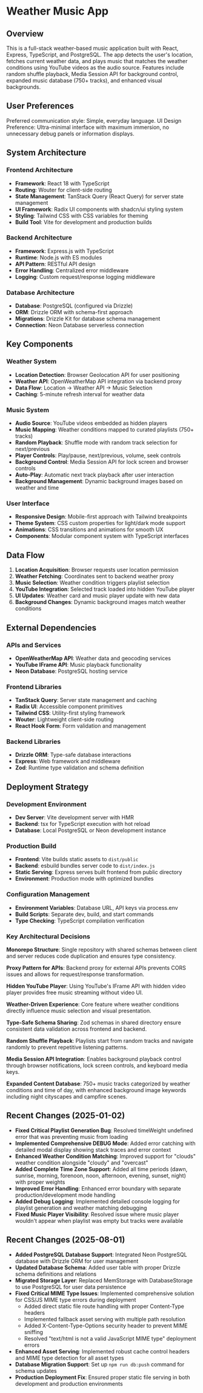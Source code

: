 # Weather Music App

## Overview

This is a full-stack weather-based music application built with React, Express, TypeScript, and PostgreSQL. The app detects the user's location, fetches current weather data, and plays music that matches the weather conditions using YouTube videos as the audio source. Features include random shuffle playback, Media Session API for background control, expanded music database (750+ tracks), and enhanced visual backgrounds.

## User Preferences

Preferred communication style: Simple, everyday language.
UI Design Preference: Ultra-minimal interface with maximum immersion, no unnecessary debug panels or information displays.

## System Architecture

### Frontend Architecture
- **Framework**: React 18 with TypeScript
- **Routing**: Wouter for client-side routing
- **State Management**: TanStack Query (React Query) for server state management
- **UI Framework**: Radix UI components with shadcn/ui styling system
- **Styling**: Tailwind CSS with CSS variables for theming
- **Build Tool**: Vite for development and production builds

### Backend Architecture
- **Framework**: Express.js with TypeScript
- **Runtime**: Node.js with ES modules
- **API Pattern**: RESTful API design
- **Error Handling**: Centralized error middleware
- **Logging**: Custom request/response logging middleware

### Database Architecture
- **Database**: PostgreSQL (configured via Drizzle)
- **ORM**: Drizzle ORM with schema-first approach
- **Migrations**: Drizzle Kit for database schema management
- **Connection**: Neon Database serverless connection

## Key Components

### Weather System
- **Location Detection**: Browser Geolocation API for user positioning
- **Weather API**: OpenWeatherMap API integration via backend proxy
- **Data Flow**: Location → Weather API → Music Selection
- **Caching**: 5-minute refresh interval for weather data

### Music System
- **Audio Source**: YouTube videos embedded as hidden players
- **Music Mapping**: Weather conditions mapped to curated playlists (750+ tracks)
- **Random Playback**: Shuffle mode with random track selection for next/previous
- **Player Controls**: Play/pause, next/previous, volume, seek controls
- **Background Control**: Media Session API for lock screen and browser controls
- **Auto-Play**: Automatic next track playback after user interaction
- **Background Management**: Dynamic background images based on weather and time

### User Interface
- **Responsive Design**: Mobile-first approach with Tailwind breakpoints
- **Theme System**: CSS custom properties for light/dark mode support
- **Animations**: CSS transitions and animations for smooth UX
- **Components**: Modular component system with TypeScript interfaces

## Data Flow

1. **Location Acquisition**: Browser requests user location permission
2. **Weather Fetching**: Coordinates sent to backend weather proxy
3. **Music Selection**: Weather condition triggers playlist selection
4. **YouTube Integration**: Selected track loaded into hidden YouTube player
5. **UI Updates**: Weather card and music player update with new data
6. **Background Changes**: Dynamic background images match weather conditions

## External Dependencies

### APIs and Services
- **OpenWeatherMap API**: Weather data and geocoding services
- **YouTube IFrame API**: Music playback functionality
- **Neon Database**: PostgreSQL hosting service

### Frontend Libraries
- **TanStack Query**: Server state management and caching
- **Radix UI**: Accessible component primitives
- **Tailwind CSS**: Utility-first styling framework
- **Wouter**: Lightweight client-side routing
- **React Hook Form**: Form validation and management

### Backend Libraries
- **Drizzle ORM**: Type-safe database interactions
- **Express**: Web framework and middleware
- **Zod**: Runtime type validation and schema definition

## Deployment Strategy

### Development Environment
- **Dev Server**: Vite development server with HMR
- **Backend**: tsx for TypeScript execution with hot reload
- **Database**: Local PostgreSQL or Neon development instance

### Production Build
- **Frontend**: Vite builds static assets to `dist/public`
- **Backend**: esbuild bundles server code to `dist/index.js`
- **Static Serving**: Express serves built frontend from public directory
- **Environment**: Production mode with optimized bundles

### Configuration Management
- **Environment Variables**: Database URL, API keys via process.env
- **Build Scripts**: Separate dev, build, and start commands
- **Type Checking**: TypeScript compilation verification

### Key Architectural Decisions

**Monorepo Structure**: Single repository with shared schemas between client and server reduces code duplication and ensures type consistency.

**Proxy Pattern for APIs**: Backend proxy for external APIs prevents CORS issues and allows for request/response transformation.

**Hidden YouTube Player**: Using YouTube's IFrame API with hidden video player provides free music streaming without video UI.

**Weather-Driven Experience**: Core feature where weather conditions directly influence music selection and visual presentation.

**Type-Safe Schema Sharing**: Zod schemas in shared directory ensure consistent data validation across frontend and backend.

**Random Shuffle Playback**: Playlists start from random tracks and navigate randomly to prevent repetitive listening patterns.

**Media Session API Integration**: Enables background playback control through browser notifications, lock screen controls, and keyboard media keys.

**Expanded Content Database**: 750+ music tracks categorized by weather conditions and time of day, with enhanced background image keywords including night cityscapes and campfire scenes.

## Recent Changes (2025-01-02)

- **Fixed Critical Playlist Generation Bug**: Resolved timeWeight undefined error that was preventing music from loading
- **Implemented Comprehensive DEBUG Mode**: Added error catching with detailed modal display showing stack traces and error context  
- **Enhanced Weather Condition Matching**: Improved support for "clouds" weather condition alongside "cloudy" and "overcast"
- **Added Complete Time Zone Support**: Added all time periods (dawn, sunrise, morning, forenoon, noon, afternoon, evening, sunset, night) with proper weights
- **Improved Error Handling**: Enhanced error boundary with separate production/development mode handling
- **Added Debug Logging**: Implemented detailed console logging for playlist generation and weather matching debugging
- **Fixed Music Player Visibility**: Resolved issue where music player wouldn't appear when playlist was empty but tracks were available

## Recent Changes (2025-08-01)

- **Added PostgreSQL Database Support**: Integrated Neon PostgreSQL database with Drizzle ORM for user management
- **Updated Database Schema**: Added user table with proper Drizzle schema definitions and relations
- **Migrated Storage Layer**: Replaced MemStorage with DatabaseStorage to use PostgreSQL for user data persistence
- **Fixed Critical MIME Type Issues**: Implemented comprehensive solution for CSS/JS MIME type errors during deployment
  - Added direct static file route handling with proper Content-Type headers
  - Implemented fallback asset serving with multiple path resolution
  - Added X-Content-Type-Options security header to prevent MIME sniffing
  - Resolved "text/html is not a valid JavaScript MIME type" deployment errors
- **Enhanced Asset Serving**: Implemented robust cache control headers and MIME type detection for all asset types
- **Database Migration Support**: Set up `npm run db:push` command for schema updates
- **Production Deployment Fix**: Ensured proper static file serving in both development and production environments